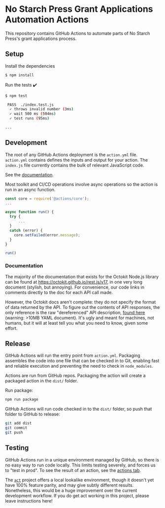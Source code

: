 # No Starch Press Grant Applications Automation Actions

This repository contains GitHub Actions to automate parts of No Starch Press's
grant applications process.

## Setup

Install the dependencies  
```bash
$ npm install
```

Run the tests :heavy_check_mark:  
```bash
$ npm test

 PASS  ./index.test.js
  ✓ throws invalid number (3ms)
  ✓ wait 500 ms (504ms)
  ✓ test runs (95ms)

...
```

## Development

The root of any GitHub Actions deployment is the `action.yml` file.
`action.yml` contains defines the inputs and output for your action. The
`index.js` file currently contains the bulk of relevant JavaScript code.

See the
[documentation](https://help.github.com/en/articles/metadata-syntax-for-github-actions).

Most toolkit and CI/CD operations involve async operations so the action is run
in an async function.

```javascript
const core = require('@actions/core');
...

async function run() {
  try { 
      ...
  } 
  catch (error) {
    core.setFailed(error.message);
  }
}

run()
```

### Documentation

The majority of the documentation that exists for the Octokit Node.js library
can be found at https://octokit.github.io/rest.js/v17, in one very long
document (stylish, but annoying). For convenience, our code links in comments
directly to the doc for each API call made.

However, the Octokit docs aren't complete: they do not specify the format of
data returned by the API. To figure out the contents of API responses, the only
reference is the raw "dereferenced" API description, [found
here](https://raw.githubusercontent.com/github/rest-api-description/main/descriptions/api.github.com/dereferenced/api.github.com.deref.yaml)
(warning: >10MB YAML document). It's ugly and meant for machines, not humans,
but it will at least tell you what you need to know, given some effort.

## Release

GitHub Actions will run the entry point from `action.yml`. Packaging assembles
the code into one file that can be checked in to Git, enabling fast and
reliable execution and preventing the need to check in `node_modules`.

Actions are run from GitHub repos. Packaging the action will create a packaged
action in the `dist/` folder.

Run package:

```bash
npm run package
```

GitHub Actions will run code checked in to the `dist/` folder, so push that
folder to GitHub to release:

```bash
git add dist
git commit
git push
```

## Testing

GitHub Actions run in a unique environment managed by GitHub, so there is no
easy way to run code locally. This limits testing severely, and forces us to
"test in prod". To see the result of an action, see the [actions
tab](https://github.com/actions/grant-actions/actions).

The [`act`](https://github.com/nektos/act) project offers a local lookalike
environment, though it doesn't yet have 100% feature parity, and may give
subtly different results. Nonetheless, this would be a huge improvement over
the current development workflow. If you do get act working in this project,
please leave instructions here!
